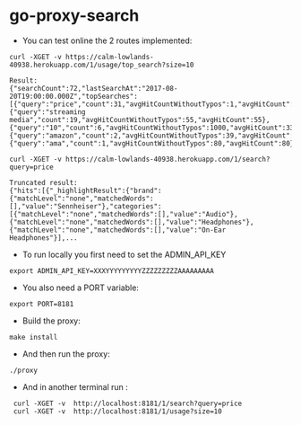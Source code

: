 # go-proxy-search

- You can test online the 2 routes implemented:
```shell
curl -XGET -v https://calm-lowlands-40938.herokuapp.com/1/usage/top_search?size=10

Result:
{"searchCount":72,"lastSearchAt":"2017-08-20T19:00:00.000Z","topSearches":[{"query":"price","count":31,"avgHitCountWithoutTypos":1,"avgHitCount":254},{"query":"streaming media","count":19,"avgHitCountWithoutTypos":55,"avgHitCount":55},{"query":"10","count":6,"avgHitCountWithoutTypos":1000,"avgHitCount":3352},{"query":"amazon","count":2,"avgHitCountWithoutTypos":39,"avgHitCount":55},{"query":"ama","count":1,"avgHitCountWithoutTypos":80,"avgHitCount":80}]}
```
```shell
curl -XGET -v https://calm-lowlands-40938.herokuapp.com/1/search?query=price

Truncated result:
{"hits":[{"_highlightResult":{"brand":{"matchLevel":"none","matchedWords":[],"value":"Sennheiser"},"categories":[{"matchLevel":"none","matchedWords":[],"value":"Audio"},{"matchLevel":"none","matchedWords":[],"value":"Headphones"},{"matchLevel":"none","matchedWords":[],"value":"On-Ear Headphones"}],...

```
- To run locally you first need to set the ADMIN_API_KEY
```shell
export ADMIN_API_KEY=XXXYYYYYYYYYZZZZZZZZZAAAAAAAAA
```

- You also need a PORT variable:
```shell
export PORT=8181
```

- Build the proxy:
```
make install
```

- And then run the proxy:
```shell
./proxy
```

- And in another terminal run :
```shell
 curl -XGET -v  http://localhost:8181/1/search?query=price
 curl -XGET -v  http://localhost:8181/1/usage?size=10
 ```
 
